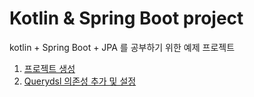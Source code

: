 # Kotlin & Spring Boot project

kotlin + Spring Boot + JPA 를 공부하기 위한 예제 프로젝트

1. [프로젝트 생성](./docs/1.프로젝트%20생성.md)
2. [Querydsl 의존성 추가 및 설정](./docs/2.Querydsl%20설정.md)



